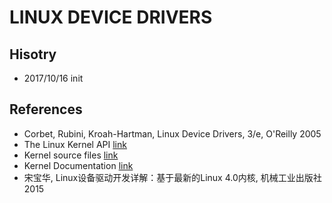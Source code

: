 # LINUX DEVICE DRIVERS

## Hisotry
* 2017/10/16 init

## References
* Corbet, Rubini, Kroah-Hartman, Linux Device Drivers, 3/e, O'Reilly 2005 
* The Linux Kernel API [link](https://www.kernel.org/doc/htmldocs/kernel-api/)
* Kernel source files [link](http://elixir.free-electrons.com/)
* Kernel Documentation [link](https://www.kernel.org/doc/html/latest)
* 宋宝华, Linux设备驱动开发详解：基于最新的Linux 4.0内核, 机械工业出版社 2015 


